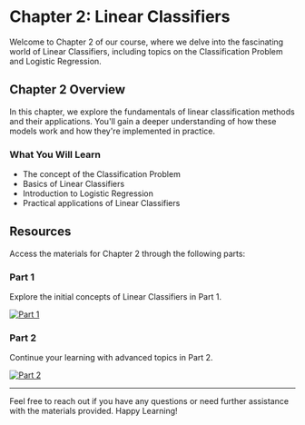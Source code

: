 # Chapter 2: Linear Classifiers

Welcome to Chapter 2 of our course, where we delve into the fascinating world of Linear Classifiers, including topics on the Classification Problem and Logistic Regression.

## Chapter 2 Overview

In this chapter, we explore the fundamentals of linear classification methods and their applications. You'll gain a deeper understanding of how these models work and how they're implemented in practice.

### What You Will Learn

- The concept of the Classification Problem
- Basics of Linear Classifiers
- Introduction to Logistic Regression
- Practical applications of Linear Classifiers

## Resources

Access the materials for Chapter 2 through the following parts:

### Part 1

Explore the initial concepts of Linear Classifiers in Part 1.

[![Part 1](https://img.shields.io/badge/Access-Part%201-blue?style=flat-square&logo=github)](https://github.com/MJAHMADEE/MachineLearning2024W/tree/main/Chapter%202%20-%20Linear%20Classifiers/Part%201)

### Part 2

Continue your learning with advanced topics in Part 2.

[![Part 2](https://img.shields.io/badge/Access-Part%202-blue?style=flat-square&logo=github)](https://github.com/MJAHMADEE/MachineLearning2024W/tree/main/Chapter%202%20-%20Linear%20Classifiers/Part%202)

---

Feel free to reach out if you have any questions or need further assistance with the materials provided. Happy Learning!
